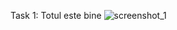 Task 1:
Totul este bine
![screenshot_1](https://user-images.githubusercontent.com/43296954/45598721-24293900-b9e9-11e8-84c9-44197aac3342.png)
